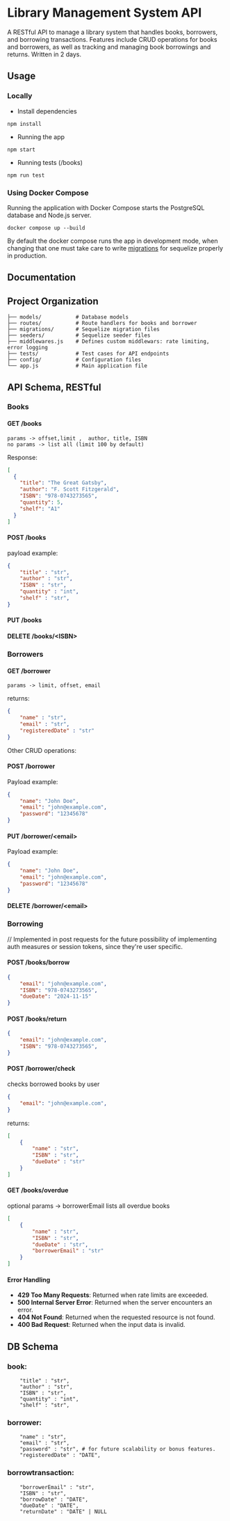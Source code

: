 
# Library Management System API
A RESTful API to manage a library system that handles books, borrowers, and borrowing transactions. Features include CRUD operations for books and borrowers, as well as tracking and managing book borrowings and returns.
Written in 2 days.

## Usage
### Locally
- Install dependencies
```
npm install
```
- Running the app
```
npm start
```

- Running tests (/books)
```
npm run test
```

### Using Docker Compose
Running the application with Docker Compose starts the PostgreSQL database and Node.js server.
```
docker compose up --build
```

By default the docker compose runs the app in development mode, when changing that one must take care to write [migrations](https://sequelize.org/docs/v6/other-topics/migrations/) for sequelize properly in production.



## **Documentation**

## Project Organization
```
├── models/           # Database models
├── routes/           # Route handlers for books and borrower
├── migrations/       # Sequelize migration files
├── seeders/          # Sequelize seeder files
├── middlewares.js    # Defines custom middlewars: rate limiting, error logging
├── tests/            # Test cases for API endpoints
├── config/           # Configuration files
└── app.js            # Main application file
```

## API Schema, RESTful

### Books
#### GET /books
    params -> offset,limit ,  author, title, ISBN
    no params -> list all (limit 100 by default)
Response:
```json
[
  {
    "title": "The Great Gatsby",
    "author": "F. Scott Fitzgerald",
    "ISBN": "978-0743273565",
    "quantity": 5,
    "shelf": "A1"
  }
]
```

#### POST /books
payload example:
```json
{
    "title" : "str",
    "author" : "str",
    "ISBN" : "str",
    "quantity" : "int",
    "shelf" : "str",
}
```

#### PUT /books

#### DELETE /books/\<ISBN>

### Borrowers
#### GET /borrower
    params -> limit, offset, email

returns:
```json
{
    "name" : "str",
    "email" : "str",
    "registeredDate" : "str"
}
```
Other CRUD operations:
#### POST /borrower
Payload example:
```json
{
    "name": "John Doe",
    "email": "john@example.com",
    "password": "12345678"
}
```
#### PUT /borrower/\<email>
Payload example:
```json
{
    "name": "John Doe",
    "email": "john@example.com",
    "password": "12345678"
}
```

#### DELETE /borrower/\<email>

### Borrowing
// Implemented in post requests for the future possibility of implementing auth measures or session tokens, since they're user specific.
#### POST /books/borrow
```json
{
    "email": "john@example.com",
    "ISBN": "978-0743273565",
    "dueDate": "2024-11-15"
}
```

#### POST /books/return
```json
{
    "email": "john@example.com",
    "ISBN": "978-0743273565",
}
```

#### POST /borrower/check
checks borrowed books by user
```json
{
    "email": "john@example.com",
}
```
returns:
```json
[
    {
        "name" : "str",
        "ISBN" : "str",
        "dueDate" : "str"
    }
]
```
#### GET /books/overdue
optional params -> borrowerEmail
lists all overdue books
```json
[
    {
        "name" : "str",
        "ISBN" : "str",
        "dueDate" : "str",
        "borrowerEmail" : "str"
    }
]
```

#### Error Handling
- **429 Too Many Requests**: Returned when rate limits are exceeded.
- **500 Internal Server Error**: Returned when the server encounters an error.
- **404 Not Found**: Returned when the requested resource is not found.
- **400 Bad Request**: Returned when the input data is invalid.


## DB Schema
### book:
```
    "title" : "str",
    "author" : "str",
    "ISBN" : "str",
    "quantity" : "int",
    "shelf" : "str",
```

### borrower:
```
    "name" : "str",
    "email" : "str",
    "password" : "str", # for future scalability or bonus features.
    "registeredDate" : "DATE",
```

### borrowtransaction:
```
    "borrowerEmail" : "str",
    "ISBN" : "str",
    "borrowDate" : "DATE",
    "dueDate" : "DATE",
    "returnDate" : "DATE" | NULL
```

